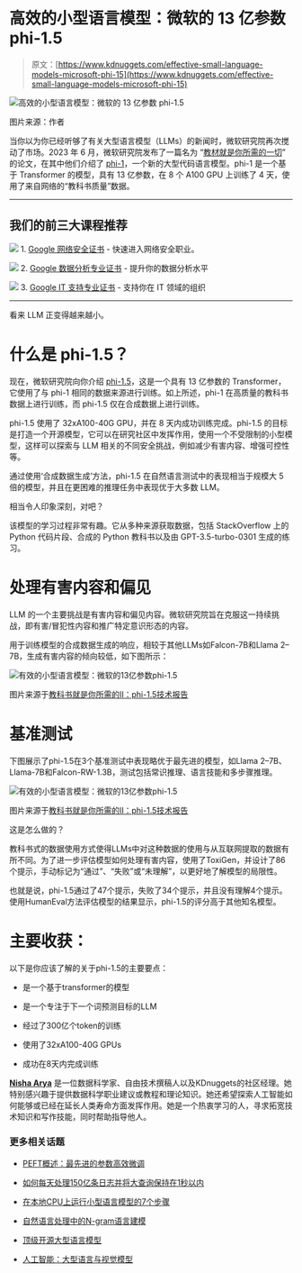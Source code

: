 # 高效的小型语言模型：微软的 13 亿参数 phi-1.5

> 原文：[https://www.kdnuggets.com/effective-small-language-models-microsoft-phi-15](https://www.kdnuggets.com/effective-small-language-models-microsoft-phi-15)

![高效的小型语言模型：微软的 13 亿参数 phi-1.5](../Images/b849647a0bb3e8b48392d4773f0f727e.png)

图片来源：作者

当你以为你已经听够了有关大型语言模型（LLMs）的新闻时，微软研究院再次搅动了市场。2023 年 6 月，微软研究院发布了一篇名为 “[教材就是你所需的一切](https://arxiv.org/abs/2306.11644)” 的论文，在其中他们介绍了 [phi-1](https://huggingface.co/microsoft/phi-1)，一个新的大型代码语言模型。phi-1 是一个基于 Transformer 的模型，具有 13 亿参数，在 8 个 A100 GPU 上训练了 4 天，使用了来自网络的“教科书质量”数据。

* * *

## 我们的前三大课程推荐

![](../Images/0244c01ba9267c002ef39d4907e0b8fb.png) 1\. [Google 网络安全证书](https://www.kdnuggets.com/google-cybersecurity) - 快速进入网络安全职业。

![](../Images/e225c49c3c91745821c8c0368bf04711.png) 2\. [Google 数据分析专业证书](https://www.kdnuggets.com/google-data-analytics) - 提升你的数据分析水平

![](../Images/0244c01ba9267c002ef39d4907e0b8fb.png) 3\. [Google IT 支持专业证书](https://www.kdnuggets.com/google-itsupport) - 支持你在 IT 领域的组织

* * *

看来 LLM 正变得越来越小。

# 什么是 phi-1.5？

现在，微软研究院向你介绍 [phi-1.5](https://huggingface.co/microsoft/phi-1_5)，这是一个具有 13 亿参数的 Transformer，它使用了与 phi-1 相同的数据来源进行训练。如上所述，phi-1 在高质量的教科书数据上进行训练，而 phi-1.5 仅在合成数据上进行训练。

phi-1.5 使用了 32xA100-40G GPU，并在 8 天内成功训练完成。phi-1.5 的目标是打造一个开源模型，它可以在研究社区中发挥作用，使用一个不受限制的小型模型，这样可以探索与 LLM 相关的不同安全挑战，例如减少有害内容、增强可控性等。

通过使用‘合成数据生成’方法，phi-1.5 在自然语言测试中的表现相当于规模大 5 倍的模型，并且在更困难的推理任务中表现优于大多数 LLM。

相当令人印象深刻，对吧？

该模型的学习过程非常有趣。它从多种来源获取数据，包括 StackOverflow 上的 Python 代码片段、合成的 Python 教科书以及由 GPT-3.5-turbo-0301 生成的练习。

# 处理有害内容和偏见

LLM 的一个主要挑战是有害内容和偏见内容。微软研究院旨在克服这一持续挑战，即有害/冒犯性内容和推广特定意识形态的内容。

用于训练模型的合成数据生成的响应，相较于其他LLMs如Falcon-7B和Llama 2–7B，生成有害内容的倾向较低，如下图所示：

![有效的小型语言模型：微软的13亿参数phi-1.5](../Images/d214eb2af724ebdc4c9347a1b547e1e8.png)

图片来源于[教科书就是你所需的II：phi-1.5技术报告](https://arxiv.org/pdf/2309.05463.pdf)

# 基准测试

下图展示了phi-1.5在3个基准测试中表现略优于最先进的模型，如Llama 2–7B、Llama-7B和Falcon-RW-1.3B，测试包括常识推理、语言技能和多步骤推理。

![有效的小型语言模型：微软的13亿参数phi-1.5](../Images/44c24b924f8ef1c49cdb6710bc245a03.png)

图片来源于[教科书就是你所需的II：phi-1.5技术报告](https://arxiv.org/pdf/2309.05463.pdf)

这是怎么做的？

教科书式的数据使用方式使得LLMs中对这种数据的使用与从互联网提取的数据有所不同。为了进一步评估模型如何处理有害内容，使用了ToxiGen，并设计了86个提示，手动标记为“通过”、“失败”或“未理解”，以更好地了解模型的局限性。

也就是说，phi-1.5通过了47个提示，失败了34个提示，并且没有理解4个提示。使用HumanEval方法评估模型的结果显示，phi-1.5的评分高于其他知名模型。

# 主要收获：

以下是你应该了解的关于phi-1.5的主要要点：

+   是一个基于transformer的模型

+   是一个专注于下一个词预测目标的LLM

+   经过了300亿个token的训练

+   使用了32xA100-40G GPUs

+   成功在8天内完成训练

**[Nisha Arya](https://www.linkedin.com/in/nisha-arya-ahmed/)** 是一位数据科学家、自由技术撰稿人以及KDnuggets的社区经理。她特别感兴趣于提供数据科学职业建议或教程和理论知识。她还希望探索人工智能如何能够或已经在延长人类寿命方面发挥作用。她是一个热衷学习的人，寻求拓宽技术知识和写作技能，同时帮助指导他人。

### 更多相关话题

+   [PEFT概述：最先进的参数高效微调](https://www.kdnuggets.com/overview-of-peft-stateoftheart-parameterefficient-finetuning)

+   [如何每天处理150亿条日志并将大查询保持在1秒以内](https://www.kdnuggets.com/how-to-digest-15-billion-logs-per-day-and-keep-big-queries-within-1-second)

+   [在本地CPU上运行小型语言模型的7个步骤](https://www.kdnuggets.com/7-steps-to-running-a-small-language-model-on-a-local-cpu)

+   [自然语言处理中的N-gram语言建模](https://www.kdnuggets.com/2022/06/ngram-language-modeling-natural-language-processing.html)

+   [顶级开源大型语言模型](https://www.kdnuggets.com/2022/09/john-snow-top-open-source-large-language-models.html)

+   [人工智能：大型语言与视觉模型](https://www.kdnuggets.com/2023/06/ai-large-language-visual-models.html)
